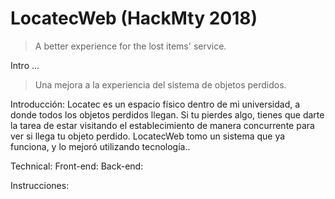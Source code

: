 # LocatecWeb (HackMty 2018)

> A better experience for the lost items' service.

Intro
...

> Una mejora a la experiencia del sistema de objetos perdidos.

Introducción:
  Locatec es un espacio físico dentro de mi universidad, a donde todos los objetos perdidos llegan. Si tu pierdes algo, tienes que darte la tarea de estar visitando el establecimiento de manera concurrente para ver si llega tu objeto perdido.
  LocatecWeb tomo un sistema que ya funciona, y lo mejoró utilizando tecnología..

Technical:
  Front-end:
  Back-end:

Instrucciones:



